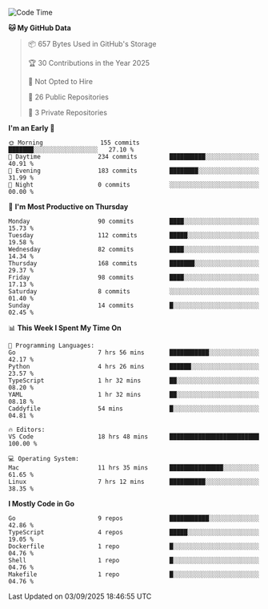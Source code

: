 <!--START_SECTION:waka-->
![Code Time](http://img.shields.io/badge/Code%20Time-1%2C455%20hrs%209%20mins-blue)

**🐱 My GitHub Data** 

> 📦 657 Bytes Used in GitHub's Storage 
 > 
> 🏆 30 Contributions in the Year 2025
 > 
> 🚫 Not Opted to Hire
 > 
> 📜 26 Public Repositories 
 > 
> 🔑 3 Private Repositories 
 > 
**I'm an Early 🐤** 

```text
🌞 Morning                155 commits         ███████░░░░░░░░░░░░░░░░░░   27.10 % 
🌆 Daytime                234 commits         ██████████░░░░░░░░░░░░░░░   40.91 % 
🌃 Evening                183 commits         ████████░░░░░░░░░░░░░░░░░   31.99 % 
🌙 Night                  0 commits           ░░░░░░░░░░░░░░░░░░░░░░░░░   00.00 % 
```
📅 **I'm Most Productive on Thursday** 

```text
Monday                   90 commits          ████░░░░░░░░░░░░░░░░░░░░░   15.73 % 
Tuesday                  112 commits         █████░░░░░░░░░░░░░░░░░░░░   19.58 % 
Wednesday                82 commits          ████░░░░░░░░░░░░░░░░░░░░░   14.34 % 
Thursday                 168 commits         ███████░░░░░░░░░░░░░░░░░░   29.37 % 
Friday                   98 commits          ████░░░░░░░░░░░░░░░░░░░░░   17.13 % 
Saturday                 8 commits           ░░░░░░░░░░░░░░░░░░░░░░░░░   01.40 % 
Sunday                   14 commits          █░░░░░░░░░░░░░░░░░░░░░░░░   02.45 % 
```


📊 **This Week I Spent My Time On** 

```text
💬 Programming Languages: 
Go                       7 hrs 56 mins       ███████████░░░░░░░░░░░░░░   42.17 % 
Python                   4 hrs 26 mins       ██████░░░░░░░░░░░░░░░░░░░   23.57 % 
TypeScript               1 hr 32 mins        ██░░░░░░░░░░░░░░░░░░░░░░░   08.20 % 
YAML                     1 hr 32 mins        ██░░░░░░░░░░░░░░░░░░░░░░░   08.18 % 
Caddyfile                54 mins             █░░░░░░░░░░░░░░░░░░░░░░░░   04.81 % 

🔥 Editors: 
VS Code                  18 hrs 48 mins      █████████████████████████   100.00 % 

💻 Operating System: 
Mac                      11 hrs 35 mins      ███████████████░░░░░░░░░░   61.65 % 
Linux                    7 hrs 12 mins       ██████████░░░░░░░░░░░░░░░   38.35 % 
```

**I Mostly Code in Go** 

```text
Go                       9 repos             ███████████░░░░░░░░░░░░░░   42.86 % 
TypeScript               4 repos             █████░░░░░░░░░░░░░░░░░░░░   19.05 % 
Dockerfile               1 repo              █░░░░░░░░░░░░░░░░░░░░░░░░   04.76 % 
Shell                    1 repo              █░░░░░░░░░░░░░░░░░░░░░░░░   04.76 % 
Makefile                 1 repo              █░░░░░░░░░░░░░░░░░░░░░░░░   04.76 % 
```




 Last Updated on 03/09/2025 18:46:55 UTC
<!--END_SECTION:waka-->
